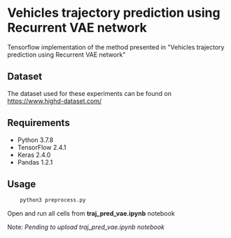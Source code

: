 # Vehicles trajectory prediction using Recurrent VAE network

Tensorflow implementation of the method presented in "Vehicles trajectory prediction using Recurrent VAE network"

## Dataset

The dataset used for these experiments can be found on https://www.highd-dataset.com/

## Requirements

  * Python 3.7.8
  * TensorFlow 2.4.1
  * Keras 2.4.0
  * Pandas 1.2.1
  
## Usage

```bash
    python3 preprocess.py
```

Open and run all cells from **traj_pred_vae.ipynb** notebook

Note: *Pending to upload traj_pred_vae.ipynb notebook*